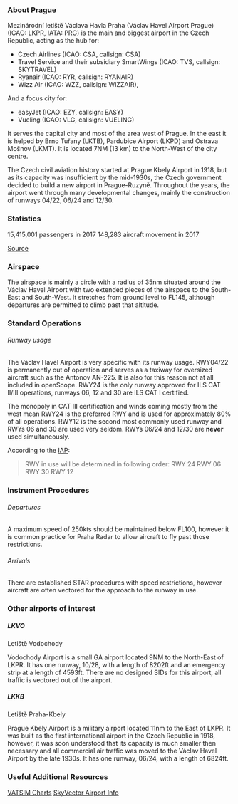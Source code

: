 ### About Prague

Mezinárodní letiště Václava Havla Praha (Václav Havel Airport Prague) (ICAO: LKPR, IATA: PRG) is the main and biggest airport in the Czech Republic, acting as the hub for:
- Czech Airlines (ICAO: CSA, callsign: CSA)
- Travel Service and their subsidiary SmartWings (ICAO: TVS, callsign: SKYTRAVEL)
- Ryanair (ICAO: RYR, callsign: RYANAIR)
- Wizz Air (ICAO: WZZ, callsign: WIZZAIR),

And a focus city for: 
- easyJet (ICAO: EZY, callsign: EASY)
- Vueling (ICAO: VLG, callsign: VUELING)

It serves the capital city and most of the area west of Prague. In the east it is helped by Brno Tuřany (LKTB), Pardubice Airport (LKPD) and Ostrava Mošnov (LKMT). It is located 7NM (13 km) to the North-West of the city centre. 

The Czech civil aviation history started at Prague Kbely Airport in 1918, but as its capacity was insufficient by the mid-1930s, the Czech government decided to build a new airport in Prague-Ruzyně. Throughout the years, the airport went through many developmental changes, mainly the construction of runways 04/22, 06/24 and 12/30.

### Statistics

15,415,001 passengers in 2017
148,283 aircraft movement in 2017

[Source](https://en.wikipedia.org/wiki/V%C3%A1clav_Havel_Airport_Prague)

### Airspace

The airspace is mainly a circle with a radius of 35nm situated around the Václav Havel Airport with two extended pieces of the airspace to the South-East and South-West. It stretches from ground level to FL145, although departures are permitted to climb past that altitude. 

### Standard Operations

###### Runway usage

The Václav Havel Airport is very specific with its runway usage. RWY04/22 is permanently out of operation and serves as a taxiway for oversized aircraft such as the Antonov AN-225. It is also for this reason not at all included in openScope. RWY24 is the only runway approved for ILS CAT II/III operations, runways 06, 12 and 30 are ILS CAT I certified. 

The monopoly in CAT III certification and winds coming mostly from the west mean RWY24 is the preferred RWY and is used for approximately 80% of all operations. RWY12 is the second most commonly used runway and RWYs 06 and 30 are used very seldom. RWYs 06/24 and 12/30 are **never** used simultaneously. 

According to the [IAP](http://lis.rlp.cz/ais_data/www_main_control/frm_en_aip.htm):

> RWY in use will be determined in following order:
RWY 24
RWY 06
RWY 30
RWY 12

### Instrument Procedures

###### Departures

A maximum speed of 250kts should be maintained below FL100, however it is common practice for Praha Radar to allow aircraft to fly past those restrictions.

###### Arrivals

There are established STAR procedures with speed restrictions, however aircraft are often vectored for the approach to the runway in use. 

### Other airports of interest

##### LKVO
Letiště Vodochody

Vodochody Airport is a small GA airport located 9NM to the North-East of LKPR. It has one runway, 10/28, with a length of 8202ft and an emergency strip at a length of 4593ft. There are no designed SIDs for this airport, all traffic is vectored out of the airport. 

##### LKKB
Letiště Praha-Kbely

Prague Kbely Airport is a military airport located 11nm to the East of LKPR. It was built as the first international airport in the Czech Republic in 1918, however, it was soon understood that its capacity is much smaller then necessary and all commercial air traffic was moved to the Václav Havel Airport by the late 1930s. It has one runway, 06/24, with a length of 6824ft.

### Useful Additional Resources

[VATSIM Charts](https://www.vacc-cz.org/en/airports/lkpr)
[SkyVector Airport Info](https://skyvector.com/airport/LKPR/Praha-Ruzyne-Airport)